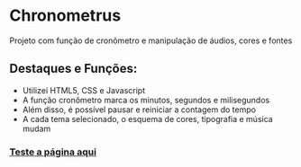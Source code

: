 <h1>Chronometrus</h1>

<p>Projeto com função de cronômetro e manipulação de áudios, cores e fontes</p>

<h2>Destaques e Funções:</h2>
<ul>
  <li>Utilizei HTML5, CSS e Javascript</li>
  <li>A função cronômetro marca os minutos, segundos e milisegundos</li>
  <li>Além disso, é possível pausar e reiniciar a contagem do tempo</li>
  <li>A cada tema selecionado, o esquema de cores, tipografia e música mudam</li>
</ul>

<h3><a href="https://alvaronrs.github.io/Chronometrus/">Teste a página aqui</a></h3>
